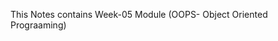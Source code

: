This Notes contains Week-05 Module (OOPS- Object Oriented Prograaming)















































































































































































